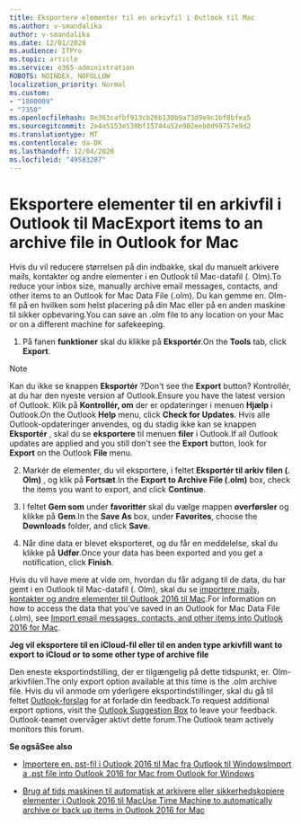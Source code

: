 ```yaml
---
title: Eksportere elementer til en arkivfil i Outlook til Mac
ms.author: v-smandalika
author: v-smandalika
ms.date: 12/01/2020
ms.audience: ITPro
ms.topic: article
ms.service: o365-administration
ROBOTS: NOINDEX, NOFOLLOW
localization_priority: Normal
ms.custom:
- "1800009"
- "7350"
ms.openlocfilehash: 8e363cafbf913cb26b130b9a73d9e9c1bf8bfea5
ms.sourcegitcommit: 2e4a5153e530bf15744a52e982eeb0d99757e9d2
ms.translationtype: MT
ms.contentlocale: da-DK
ms.lasthandoff: 12/04/2020
ms.locfileid: "49583287"
---
```

# <a name="export-items-to-an-archive-file-in-outlook-for-mac"></a><span data-ttu-id="4ac7d-102">Eksportere elementer til en arkivfil i Outlook til Mac</span><span class="sxs-lookup"><span data-stu-id="4ac7d-102">Export items to an archive file in Outlook for Mac</span></span>

<span data-ttu-id="4ac7d-103">Hvis du vil reducere størrelsen på din indbakke, skal du manuelt arkivere mails, kontakter og andre elementer i en Outlook til Mac-datafil (. Olm).</span><span class="sxs-lookup"><span data-stu-id="4ac7d-103">To reduce your inbox size, manually archive email messages, contacts, and other items to an Outlook for Mac Data File (.olm).</span></span> <span data-ttu-id="4ac7d-104">Du kan gemme en. Olm-fil på en hvilken som helst placering på din Mac eller på en anden maskine til sikker opbevaring.</span><span class="sxs-lookup"><span data-stu-id="4ac7d-104">You can save an .olm file to any location on your Mac or on a different machine for safekeeping.</span></span>

1. <span data-ttu-id="4ac7d-105">På fanen **funktioner** skal du klikke på **Eksportér**.</span><span class="sxs-lookup"><span data-stu-id="4ac7d-105">On the **Tools** tab, click **Export**.</span></span>

> [!NOTE]
> <span data-ttu-id="4ac7d-106">Kan du ikke se knappen **Eksportér** ?</span><span class="sxs-lookup"><span data-stu-id="4ac7d-106">Don't see the **Export** button?</span></span> <span data-ttu-id="4ac7d-107">Kontrollér, at du har den nyeste version af Outlook.</span><span class="sxs-lookup"><span data-stu-id="4ac7d-107">Ensure you have the latest version of Outlook.</span></span> <span data-ttu-id="4ac7d-108">Klik på **Kontrollér, om** der er opdateringer i menuen **Hjælp** i Outlook.</span><span class="sxs-lookup"><span data-stu-id="4ac7d-108">On the Outlook **Help** menu, click **Check for Updates**.</span></span> <span data-ttu-id="4ac7d-109">Hvis alle Outlook-opdateringer anvendes, og du stadig ikke kan se knappen **Eksportér** , skal du se **eksportere** til menuen **filer** i Outlook.</span><span class="sxs-lookup"><span data-stu-id="4ac7d-109">If all Outlook updates are applied and you still don't see the **Export** button, look for **Export** on the Outlook **File** menu.</span></span>

2. <span data-ttu-id="4ac7d-110">Markér de elementer, du vil eksportere, i feltet **Eksportér til arkiv filen (. Olm)** , og klik på **Fortsæt**.</span><span class="sxs-lookup"><span data-stu-id="4ac7d-110">In the **Export to Archive File (.olm)** box, check the items you want to export, and click **Continue**.</span></span>

3. <span data-ttu-id="4ac7d-111">I feltet **Gem som** under **favoritter** skal du vælge mappen **overførsler** og klikke på **Gem**.</span><span class="sxs-lookup"><span data-stu-id="4ac7d-111">In the **Save As** box, under **Favorites**, choose the **Downloads** folder, and click **Save**.</span></span>

4. <span data-ttu-id="4ac7d-112">Når dine data er blevet eksporteret, og du får en meddelelse, skal du klikke på **Udfør**.</span><span class="sxs-lookup"><span data-stu-id="4ac7d-112">Once your data has been exported and you get a notification, click **Finish**.</span></span>

<span data-ttu-id="4ac7d-113">Hvis du vil have mere at vide om, hvordan du får adgang til de data, du har gemt i en Outlook til Mac-datafil (. Olm), skal du se [importere mails, kontakter og andre elementer til Outlook 2016 til Mac](https://support.microsoft.com/office/import-and-export-outlook-email-contacts-and-calendar-92577192-3881-4502-b79d-c3bbada6c8ef#ID0EAACAAA=macOS).</span><span class="sxs-lookup"><span data-stu-id="4ac7d-113">For information on how to access the data that you've saved in an Outlook for Mac Data File (.olm), see [Import email messages, contacts, and other items into Outlook 2016 for Mac](https://support.microsoft.com/office/import-and-export-outlook-email-contacts-and-calendar-92577192-3881-4502-b79d-c3bbada6c8ef#ID0EAACAAA=macOS).</span></span>

<span data-ttu-id="4ac7d-114">**Jeg vil eksportere til en iCloud-fil eller til en anden type arkivfil**</span><span class="sxs-lookup"><span data-stu-id="4ac7d-114">**I want to export to iCloud or to some other type of archive file**</span></span>

<span data-ttu-id="4ac7d-115">Den eneste eksportindstilling, der er tilgængelig på dette tidspunkt, er. Olm-arkivfilen.</span><span class="sxs-lookup"><span data-stu-id="4ac7d-115">The only export option available at this time is the .olm archive file.</span></span> <span data-ttu-id="4ac7d-116">Hvis du vil anmode om yderligere eksportindstillinger, skal du gå til feltet [Outlook-forslag](https://outlook.uservoice.com/) for at forlade din feedback.</span><span class="sxs-lookup"><span data-stu-id="4ac7d-116">To request additional export options, visit the [Outlook Suggestion Box](https://outlook.uservoice.com/) to leave your feedback.</span></span> <span data-ttu-id="4ac7d-117">Outlook-teamet overvåger aktivt dette forum.</span><span class="sxs-lookup"><span data-stu-id="4ac7d-117">The Outlook team actively monitors this forum.</span></span>

<span data-ttu-id="4ac7d-118">**Se også**</span><span class="sxs-lookup"><span data-stu-id="4ac7d-118">**See also**</span></span>

- [<span data-ttu-id="4ac7d-119">Importere en. pst-fil i Outlook 2016 til Mac fra Outlook til Windows</span><span class="sxs-lookup"><span data-stu-id="4ac7d-119">Import a .pst file into Outlook 2016 for Mac from Outlook for Windows</span></span>](https://support.microsoft.com/office/import-a-pst-file-into-outlook-for-mac-from-outlook-for-windows-b4a6a1d6-94bb-4c85-a4fc-a83dc690e18c)

- [<span data-ttu-id="4ac7d-120">Brug af tids maskinen til automatisk at arkivere eller sikkerhedskopiere elementer i Outlook 2016 til Mac</span><span class="sxs-lookup"><span data-stu-id="4ac7d-120">Use Time Machine to automatically archive or back up items in Outlook 2016 for Mac</span></span>](https://support.microsoft.com/office/automatically-archive-or-back-up-outlook-for-mac-items-441fcce5-2262-4b64-ac8c-fa949df989f5)

